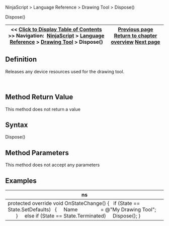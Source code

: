 ﻿


NinjaScript \> Language Reference \> Drawing Tool \> Dispose()






















Dispose()







| \<\< [Click to Display Table of Contents](dispose.md) \>\> **Navigation:**     [NinjaScript](ninjascript.md) \> [Language Reference](language_reference_wip.md) \> [Drawing Tool](drawing_tools.md) \> Dispose() | [Previous page](displayonchartsmenus.md) [Return to chapter overview](drawing_tools.md) [Next page](drawingstate.md) |
| --- | --- |











## Definition


Releases any device resources used for the drawing tool.


 


## Method Return Value


This method does not return a value


## 


## Syntax


Dispose()


## 


## Method Parameters


This method does not accept any parameters


## 


## Examples




| ns |
| --- |
| protected override void OnStateChange() {    if (State \=\= State.SetDefaults)    {      Name                 \= @"My Drawing Tool";          }      else if (State \=\= State.Terminated)      Dispose(); } |









